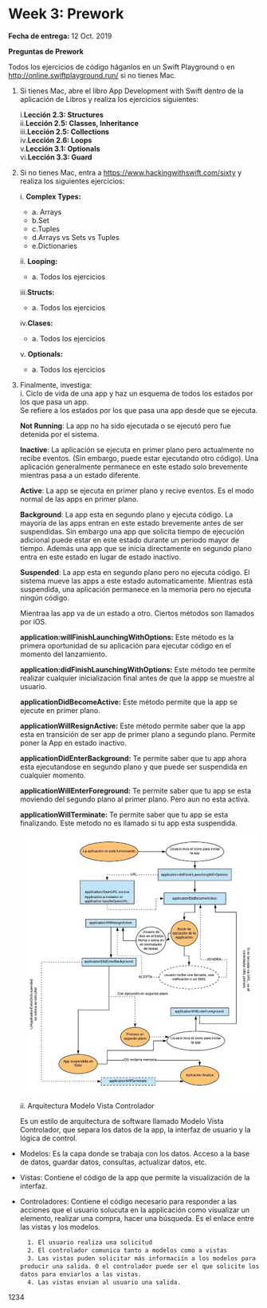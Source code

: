 # Week 3: Prework

**Fecha de entrega:** 12 Oct. 2019

**Preguntas de Prework**

 Todos los ejercicios de código háganlos en un Swift Playground o en http://online.swiftplayground.run/ si no tienes Mac.

1. Si tienes Mac, abre el libro App Development with Swift dentro de la aplicación de Libros y realiza los ejercicios siguientes:

    i.**Lección 2.3: Structures**    
    ii.**Lección 2.5: Classes, Inheritance**   
    iii.**Lección 2.5: Collections**   
    iv.**Lección 2.6: Loops**   
    v.**Lección 3.1: Optionals**  
    vi.**Lección 3.3: Guard**
    

2. Si no tienes Mac, entra a https://www.hackingwithswift.com/sixty y realiza los siguientes ejercicios:


    i. **Complex Types:** 
      - a. Arrays
      - b.Set
      - c.Tuples
      - d.Arrays vs Sets vs Tuples
      - e.Dictionaries

    ii. **Looping:** 
     - a. Todos los ejercicios  
  
    iii.**Structs:**
     - a. Todos los ejercicios 
    
    iv.**Clases:**  
     - a. Todos los ejercicios 

    v. **Optionals:**
     - a. Todos los ejercicios 


3. Finalmente, investiga:  
     i. Ciclo de vida de una app y haz un esquema de todos los estados por los que pasa un app.  
     Se refiere a los estados por los que pasa una app desde que se ejecuta.  
      
      **Not Running**: La app no ha sido ejecutada o se ejecutó pero fue detenida por el sistema.  

      **Inactive**: La aplicación se ejecuta en primer plano pero actualmente no recibe eventos. (Sin embargo, puede estar ejecutando otro código). Una aplicación generalmente permanece en este estado solo brevemente mientras pasa a un estado diferente.  

      **Active**: La app se ejecuta en primer plano y recive eventos. Es el modo normal de las apps en primer plano.  

      **Background**: La app esta en segundo plano y ejecuta código. La mayoría de las apps entran en este estado brevemente antes de ser suspendidas. Sin embargo una app que solicita tiempo de ejecución adicional puede estar en este estado durante un periodo mayor de tiempo. Además una app que se inicia directamente en segundo plano entra en este estado en lugar de estado inactivo.  

      **Suspended**: La app esta en segundo plano pero no ejecuta código. El sistema mueve las apps a este estado automaticamente. Mientras está suspendida, una aplicación permanece en la memoria pero no ejecuta ningún código.  

      Mientraa las app va de un estado a otro. Ciertos métodos son llamados por iOS.  

      **application:willFinishLaunchingWithOptions:** Este método es la primera oportunidad de su aplicación para ejecutar código en el momento del lanzamiento.  

      **application:didFinishLaunchingWithOptions:** Este método tee permite realizar cualquier inicialización final antes de que la appp se muestre al usuario.  

      **applicationDidBecomeActive:** Este método permite que la app se ejecute en primer plano.   

      **applicationWillResignActive:** Este método permite saber que la app esta en transición de ser app de primer plano a segundo plano. Permite poner la App en estado inactivo.  

      **applicationDidEnterBackground:** Te permite saber que tu app ahora esta ejecutandose en segundo plano y que puede ser suspendida en cualquier momento.  

      **applicationWillEnterForeground:** Te permite saber que tu app se esta moviendo del segundo plano al primer plano. Pero aun no esta activa.  

      **applicationWillTerminate:** Te permite saber que tu app se esta finalizando. Este metodo no es llamado si tu app esta suspendida. 


      ![LifeCycle](https://github.com/analhi7/ECC-Laboratoria/blob/master/Week3/Prework/images/LIFECYCLE%20APP.jpeg)  


     ii. Arquitectura Modelo Vista Controlador  

     Es un estilo de arquitectura de software llamado Modelo Vista Controlador, que separa los datos de la app, la interfaz de usuario y la lógica de control.  
- Modelos: Es la capa donde se trabaja con los datos. Acceso a la base de datos, guardar datos, consultas, actualizar datos, etc. 

- Vistas: Contiene el código de la app que permite la visualización de la interfaz. 

- Controladores: Contiene el código necesario para responder a las acciones que el usuario solucuta en la applicación como visualizar un elemento, realizar una compra, hacer una búsqueda. Es el enlace entre las vistas y los modelos. 

        1. El usuario realiza una solicitud  
        2. El controlador comunica tanto a modelos como a vistas
        3. Las vistas puden solicitar más informaciín a los modelos para producir una salida. O el controlador puede ser el que solicite los datos para enviarlos a las vistas.
        4. Las vistas envian al usuario una salida. 
 

   
1234